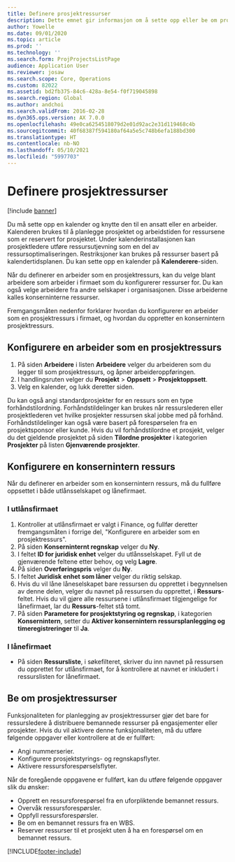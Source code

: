 ```yaml
---
title: Definere prosjektressurser
description: Dette emnet gir informasjon om å sette opp eller be om prosjektressurser.
author: Yowelle
ms.date: 09/01/2020
ms.topic: article
ms.prod: ''
ms.technology: ''
ms.search.form: ProjProjectsListPage
audience: Application User
ms.reviewer: josaw
ms.search.scope: Core, Operations
ms.custom: 82022
ms.assetid: bd2fb375-84c6-428a-8e54-f0f719045898
ms.search.region: Global
ms.author: andchoi
ms.search.validFrom: 2016-02-28
ms.dyn365.ops.version: AX 7.0.0
ms.openlocfilehash: 49e0ca6254518079d2e01d92ac2e31d119468c4b
ms.sourcegitcommit: 40f68387f594180af64a5e5c748b6efa188bd300
ms.translationtype: HT
ms.contentlocale: nb-NO
ms.lasthandoff: 05/10/2021
ms.locfileid: "5997703"
---
```

# <a name="set-up-project-resources"></a>Definere prosjektressurser

[!include [banner](../includes/banner.md)]

Du må sette opp en kalender og knytte den til en ansatt eller en arbeider. Kalenderen brukes til å planlegge prosjektet og arbeidstiden for ressursene som er reservert for prosjektet. Under kalenderinstallasjonen kan prosjektledere utføre ressursutjevning som en del av ressursoptimaliseringen. Restriksjoner kan brukes på ressurser basert på kalendertidsplanen. Du kan sette opp en kalender på **Kalenderere**-siden.

Når du definerer en arbeider som en prosjektressurs, kan du velge blant arbeidere som arbeider i firmaet som du konfigurerer ressurser for. Du kan også velge arbeidere fra andre selskaper i organisasjonen. Disse arbeiderne kalles konserninterne ressurser.

Fremgangsmåten nedenfor forklarer hvordan du konfigurerer en arbeider som en prosjektressurs i firmaet, og hvordan du oppretter en konsernintern prosjektressurs.

## <a name="set-up-a-worker-as-a-project-resource"></a>Konfigurere en arbeider som en prosjektressurs

1. På siden **Arbeidere** i listen **Arbeidere** velger du arbeideren som du legger til som prosjektressurs, og åpner arbeideroppføringen.
2. I handlingsruten velger du **Prosjekt** &gt; **Oppsett** &gt; **Prosjektoppsett**.
3. Velg en kalender, og lukk deretter siden.

Du kan også angi standardprosjekter for en ressurs som en type forhåndstilordning. Forhåndstildelinger kan brukes når ressurslederen eller prosjektlederen vet hvilke prosjekter ressursen skal jobbe med på forhånd. Forhåndstildelinger kan også være basert på forespørselen fra en prosjektsponsor eller kunde. Hvis du vil forhåndstilordne et prosjekt, velger du det gjeldende prosjektet på siden **Tilordne prosjekter** i kategorien **Prosjekter** på listen **Gjenværende prosjekter**.

## <a name="set-up-an-intercompany-resource"></a>Konfigurere en konsernintern ressurs

Når du definerer en arbeider som en konsernintern ressurs, må du fullføre oppsettet i både utlånsselskapet og lånefirmaet.

### <a name="in-the-lending-company"></a>I utlånsfirmaet

1. Kontroller at utlånsfirmaet er valgt i Finance, og fullfør deretter fremgangsmåten i forrige del, "Konfigurere en arbeider som en prosjektressurs".
2. På siden **Konserninternt regnskap** velger du **Ny**.
3. I feltet **ID for juridisk enhet** velger du utlånsselskapet. Fyll ut de gjenværende feltene etter behov, og velg **Lagre**.
4. På siden **Overføringspris** velger du **Ny**.
5. I feltet **Juridisk enhet som låner** velger du riktig selskap.
6. Hvis du vil låne låneselskapet bare ressursen du opprettet i begynnelsen av denne delen, velger du navnet på ressursen du opprettet, i **Ressurs**-feltet. Hvis du vil gjøre alle ressursene i utlånsfirmaet tilgjengelige for lånefirmaet, lar du **Ressurs**-feltet stå tomt.
7. På siden **Parametere for prosjektstyring og regnskap**, i kategorien **Konsernintern**, setter du **Aktiver konsernintern ressursplanlegging og timeregistreringer** til **Ja**.

### <a name="in-the-borrowing-company"></a>I lånefirmaet

- På siden **Ressursliste**, i søkefilteret, skriver du inn navnet på ressursen du opprettet for utlånsfirmaet, for å kontrollere at navnet er inkludert i ressurslisten for lånefirmaet.

## <a name="request-project-resources"></a>Be om prosjektressurser
Funksjonaliteten for planlegging av prosjektressurser gjør det bare for ressursledere å distribuere bemannede ressurser på engasjementer eller prosjekter. Hvis du vil aktivere denne funksjonaliteten, må du utføre følgende oppgaver eller kontrollere at de er fullført:

- Angi nummerserier.
- Konfigurere prosjektstyrings- og regnskapsflyter.
- Aktivere ressursforespørselsflyter.

Når de foregående oppgavene er fullført, kan du utføre følgende oppgaver slik du ønsker:

- Opprett en ressursforespørsel fra en uforpliktende bemannet ressurs.
- Overvåk ressursforespørsler.
- Oppfyll ressursforespørsler.
- Be om en bemannet ressurs fra en WBS.
- Reserver ressurser til et prosjekt uten å ha en forespørsel om en bemannet ressurs.


[!INCLUDE[footer-include](../includes/footer-banner.md)]